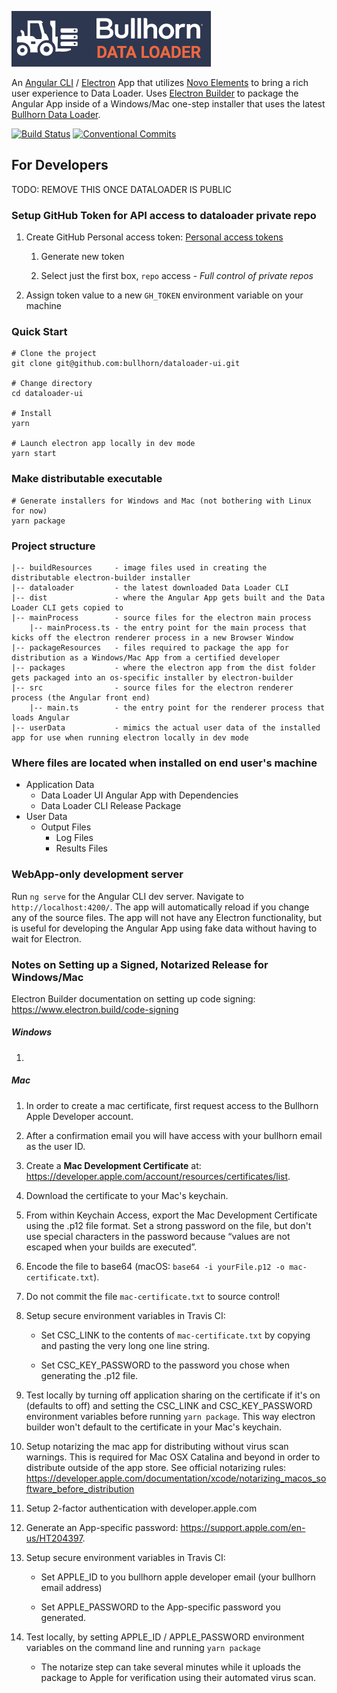 ![Data Loader Logo](dataloader.png)

An [Angular CLI](https://cli.angular.io/) / [Electron](https://electron.atom.io/) App that utilizes [Novo Elements](http://bullhorn.github.io/novo-elements/) to bring a rich user experience to Data Loader. Uses [Electron Builder](https://github.com/electron-userland/electron-builder) to package the Angular App inside of a Windows/Mac one-step installer that uses the latest [Bullhorn Data Loader](https://github.com/bullhorn/dataloader).

[![Build Status](https://travis-ci.com/bullhorn/dataloader-ui.svg?token=Ta7yXSf1ut1W7VuGXTKA&branch=master)](https://travis-ci.com/bullhorn/dataloader-ui)
[![Conventional Commits](https://img.shields.io/badge/Conventional%20Commits-1.0.0-yellow.svg)](https://conventionalcommits.org)

## For Developers

TODO: REMOVE THIS ONCE DATALOADER IS PUBLIC

### Setup GitHub Token for API access to dataloader private repo

 1. Create GitHub Personal access token: [Personal access tokens](https://github.com/settings/tokens)

    1. Generate new token
    
    2. Select just the first box, `repo` access - _Full control of private repos_
 
 2. Assign token value to a new `GH_TOKEN` environment variable on your machine

### Quick Start

```
# Clone the project
git clone git@github.com:bullhorn/dataloader-ui.git

# Change directory
cd dataloader-ui

# Install
yarn

# Launch electron app locally in dev mode
yarn start
```

### Make distributable executable

```
# Generate installers for Windows and Mac (not bothering with Linux for now)
yarn package
```

### Project structure

```
|-- buildResources     - image files used in creating the distributable electron-builder installer
|-- dataloader         - the latest downloaded Data Loader CLI
|-- dist               - where the Angular App gets built and the Data Loader CLI gets copied to
|-- mainProcess        - source files for the electron main process
    |-- mainProcess.ts - the entry point for the main process that kicks off the electron renderer process in a new Browser Window
|-- packageResources   - files required to package the app for distribution as a Windows/Mac App from a certified developer
|-- packages           - where the electron app from the dist folder gets packaged into an os-specific installer by electron-builder
|-- src                - source files for the electron renderer process (the Angular front end)
    |-- main.ts        - the entry point for the renderer process that loads Angular
|-- userData           - mimics the actual user data of the installed app for use when running electron locally in dev mode
```

### Where files are located when installed on end user's machine

 * Application Data
   * Data Loader UI Angular App with Dependencies
   * Data Loader CLI Release Package
 * User Data
   * Output Files
     * Log Files
     * Results Files

### WebApp-only development server

Run `ng serve` for the Angular CLI dev server. Navigate to `http://localhost:4200/`. 
The app will automatically reload if you change any of the source files. 
The app will not have any Electron functionality, but is useful for developing the Angular App using fake data without having to wait for Electron.

### Notes on Setting up a Signed, Notarized Release for Windows/Mac

Electron Builder documentation on setting up code signing: https://www.electron.build/code-signing

##### Windows

1. 

##### Mac

1. In order to create a mac certificate, first request access to the Bullhorn Apple Developer account.

1. After a confirmation email you will have access with your bullhorn email as the user ID.

1. Create a **Mac Development Certificate** at: https://developer.apple.com/account/resources/certificates/list.

1. Download the certificate to your Mac's keychain.

1. From within Keychain Access, export the Mac Development Certificate using the .p12 file format.
   Set a strong password on the file, but don't use special characters in the password because
   “values are not escaped when your builds are executed”.

1. Encode the file to base64 (macOS: `base64 -i yourFile.p12 -o mac-certificate.txt`).

1. Do not commit the file `mac-certificate.txt` to source control!

1. Setup secure environment variables in Travis CI:
   
   - Set CSC_LINK to the contents of `mac-certificate.txt` by copying and pasting the very long one line string.
   
   - Set CSC_KEY_PASSWORD to the password you chose when generating the .p12 file.

1. Test locally by turning off application sharing on the certificate if it's on (defaults to off) and setting the CSC_LINK and CSC_KEY_PASSWORD
   environment variables before running `yarn package`. This way electron builder won't default to the certificate in your Mac's keychain.

1. Setup notarizing the mac app for distributing without virus scan warnings. This is required for Mac OSX Catalina and beyond in
   order to distribute outside of the app store. See official notarizing rules:
   https://developer.apple.com/documentation/xcode/notarizing_macos_software_before_distribution
   
1. Setup 2-factor authentication with developer.apple.com
   
1. Generate an App-specific password: https://support.apple.com/en-us/HT204397.
   
1. Setup secure environment variables in Travis CI:
   
   - Set APPLE_ID to you bullhorn apple developer email (your bullhorn email address)
   
   - Set APPLE_PASSWORD to the App-specific password you generated.
   
1. Test locally, by setting APPLE_ID / APPLE_PASSWORD environment variables on the command line and running `yarn package`

   - The notarize step can take several minutes while it uploads the package to Apple for verification using their automated virus scan.

